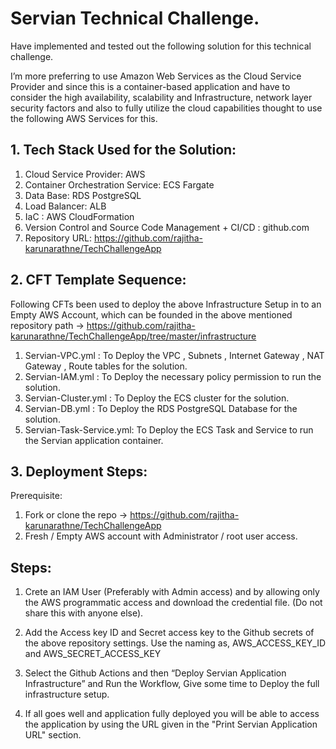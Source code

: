 # Servian Technical Challenge. #

Have implemented and tested out the following solution for this technical challenge.

I’m more preferring to use Amazon Web Services as the Cloud Service Provider and since this is a container-based application and have to consider the high availability, scalability and Infrastructure, network layer security factors and also to fully utilize the cloud capabilities thought to use the following AWS Services for this.

## 1.	Tech Stack Used for the Solution:

1. Cloud Service Provider: AWS
2. Container Orchestration Service: ECS Fargate
3. Data Base: RDS PostgreSQL 
4. Load Balancer: ALB
5. IaC : AWS CloudFormation
6. Version Control and Source Code Management + CI/CD : github.com
7. Repository URL: https://github.com/rajitha-karunarathne/TechChallengeApp

## 2.	CFT Template Sequence:

Following CFTs been used to deploy the above Infrastructure Setup in to an Empty AWS Account, which can be founded in the above mentioned repository path -> https://github.com/rajitha-karunarathne/TechChallengeApp/tree/master/infrastructure

1. Servian-VPC.yml : To Deploy the VPC , Subnets , Internet Gateway , NAT Gateway , Route tables for the solution.
2. Servian-IAM.yml : To Deploy the necessary policy permission to run the solution.
3. Servian-Cluster.yml : To Deploy the ECS cluster for the solution.
4. Servian-DB.yml : To Deploy the RDS PostgreSQL Database for the solution.
5. Servian-Task-Service.yml: To Deploy the ECS Task and Service to run the Servian application container.

## 3.	Deployment Steps:

Prerequisite: 
1.	Fork or clone the repo -> https://github.com/rajitha-karunarathne/TechChallengeApp
2.	Fresh / Empty AWS account with Administrator / root user access.

## Steps:

1.	Crete an IAM User (Preferably with Admin access) and by allowing only the AWS programmatic access and download the credential file. (Do not share this with anyone else).

2.	Add the Access key ID and Secret access key to the Github secrets of the above repository settings. 
 Use the naming as, AWS_ACCESS_KEY_ID and AWS_SECRET_ACCESS_KEY

3.	Select the Github Actions and then “Deploy Servian Application Infrastructure” and Run the Workflow, Give some time to Deploy the full infrastructure setup.

4. If all goes well and application fully deployed you will be able to access the application by using the URL given in the "Print Servian Application URL" section.



 


